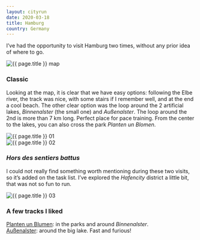 ```yaml
---
layout: cityrun
date: 2020-03-18
title: Hamburg
country: Germany
---
```


I’ve had the opportunity to visit Hamburg two times, without any prior idea of where to go.

<img src="{{ site.url }}/figures/run/{{ page.title }}Map.jpg" class="img-responsive" alt="{{ page.title }} map">

### <i class="fas fa-shoe-prints"></i> Classic
Looking at the map, it is clear that we have easy options: following the Elbe river, the track was nice, with some stairs if I remember well, and at the end a cool beach. The other clear option was the loop around the 2 artificial lakes, _Binnenalster_ (the small one) and _Außenalster_. The loop around the 2nd is more than 7 km long. Perfect place for pace training. From the center to the lakes, you can also cross the park _Planten un Blomen_.

<div class="row">
    <div class="col-lg-6">
        <img src="{{ site.url }}/figures/run/{{ page.title }}01.JPG" class="img-responsive" alt="{{ page.title }} 01">
    </div>
    <div class="col-lg-6">
        <img src="{{ site.url }}/figures/run/{{ page.title }}02.JPG" class="img-responsive" alt="{{ page.title }} 02">
    </div>

</div>

### <i class="fas fa-map-signs"></i> _Hors des sentiers battus_
I could not really find something worth mentioning during these two visits, so it’s added on the task list. I’ve explored the *Hafencity* district a little bit, that was not so fun to run.


<div class="row">
    <div class="col-lg-6">
        <img src="{{ site.url }}/figures/run/{{ page.title }}03.JPG" class="img-responsive" alt="{{ page.title }} 03">
    </div>

</div>


### <i class="fas fa-star"></i> A few tracks I liked

[<i class="fas fa-link"></i> Planten un Blumen](https://www.wikiloc.com/running-trails/hamburg-planten-un-blumen-13398245): in the parks and around *Binnenalster*.      
[<i class="fas fa-link"></i> Außenalster](https://www.wikiloc.com/running-trails/hamburg-parks-13359743): around the big lake. Fast and furious!

